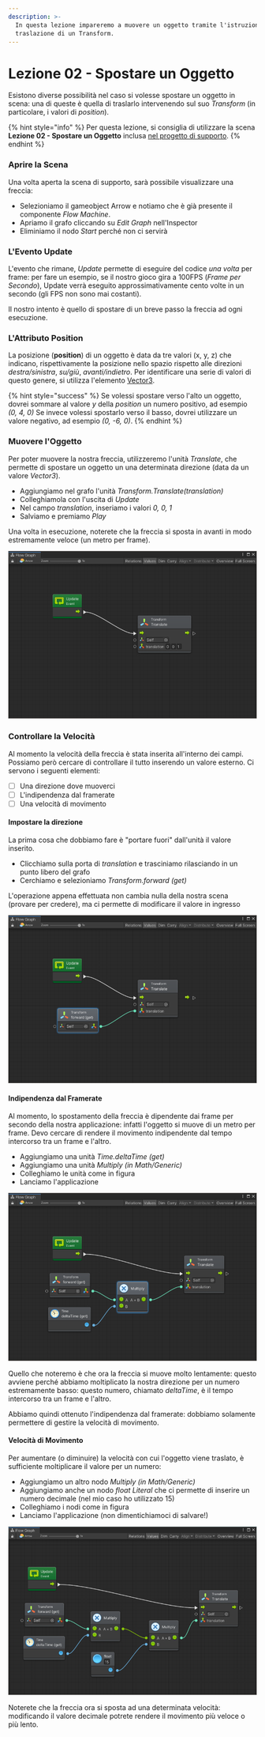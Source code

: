 ```yaml
---
description: >-
  In questa lezione impareremo a muovere un oggetto tramite l'istruzione di
  traslazione di un Transform.
---
```


# Lezione 02 - Spostare un Oggetto

Esistono diverse possibilità nel caso si volesse spostare un oggetto in scena: una di queste è quella di traslarlo intervenendo sul suo _Transform_ \(in particolare, i valori di _position_\).

{% hint style="info" %}
Per questa lezione, si consiglia di utilizzare la scena **Lezione 02 - Spostare un Oggetto** inclusa [nel progetto di supporto](https://github.com/thebitcave/gitbook-guida-bolt/releases).
{% endhint %}

### Aprire la Scena

Una volta aperta la scena di supporto, sarà possibile visualizzare una freccia:

* Selezioniamo il gameobject Arrow e notiamo che è già presente il componente _Flow Machine_.
* Apriamo il grafo cliccando su _Edit Graph_ nell'Inspector
* Eliminiamo il nodo _Start_ perché non ci servirà

### L'Evento Update

L'evento che rimane, _Update_ permette di eseguire del codice _una volta_ per frame: per fare un esempio, se il nostro gioco gira a 100FPS \(_Frame per Secondo_\), Update verrà eseguito approssimativamente cento volte in un secondo \(gli FPS non sono mai costanti\).

Il nostro intento è quello di spostare di un breve passo la freccia ad ogni esecuzione.

### L'Attributo Position

La posizione \(**position**\) di un oggetto è data da tre valori \(x, y, z\) che indicano, rispettivamente la posizione nello spazio rispetto alle direzioni _destra/sinistra_, _su/giù_, _avanti/indietro_. Per identificare una serie di valori di questo genere, si utilizza l'elemento [Vector3](https://docs.unity3d.com/ScriptReference/Vector3.html).

{% hint style="success" %}
Se volessi spostare verso l'alto un oggetto, dovrei sommare al valore _y_ della _position_ un numero positivo, ad esempio _\(0, 4, 0\)_ Se invece volessi spostarlo verso il basso, dovrei utilizzare un valore negativo, ad esempio _\(0, -6, 0\)_.
{% endhint %}

### Muovere l'Oggetto

Per poter muovere la nostra freccia, utilizzeremo l'unità _Translate_, che permette di spostare un oggetto un una determinata direzione \(data da un valore _Vector3_\).

* Aggiungiamo nel grafo l'unità _Transform.Translate\(translation\)_
* Colleghiamola con l'uscita di _Update_
* Nel campo _translation_, inseriamo i valori _0, 0, 1_
* Salviamo e premiamo _Play_

Una volta in esecuzione, noterete che la freccia si sposta in avanti in modo estremamente veloce \(un metro per frame\).

![](../../.gitbook/assets/arrow-control.png)

### Controllare la Velocità

Al momento la velocità della freccia è stata inserita all'interno dei campi. Possiamo però cercare di controllare il tutto inserendo un valore esterno. Ci servono i seguenti elementi:

* [ ] Una direzione dove muoverci
* [ ] L'indipendenza dal framerate
* [ ] Una velocità di movimento

#### Impostare la direzione

La prima cosa che dobbiamo fare è "portare fuori" dall'unità il valore inserito.

* Clicchiamo sulla porta di _translation_ e trasciniamo rilasciando in un punto libero del grafo
* Cerchiamo e selezioniamo _Transform.forward \(get\)_

L'operazione appena effettuata non cambia nulla della nostra scena \(provare per credere\), ma ci permette di modificare il valore in ingresso

![](../../.gitbook/assets/arrow-control-2.png)

#### Indipendenza dal Framerate

Al momento, lo spostamento della freccia è dipendente dai frame per secondo della nostra applicazione: infatti l'oggetto si muove di un metro per frame. Devo cercare di rendere il movimento indipendente dal tempo intercorso tra un frame e l'altro.

* Aggiungiamo una unità _Time.deltaTime \(get\)_
* Aggiungiamo una unità _Multiply \(in Math/Generic\)_
* Colleghiamo le unità come in figura
* Lanciamo l'applicazione

![](../../.gitbook/assets/arrow-control-3.png)

Quello che noteremo è che ora la freccia si muove molto lentamente: questo avviene perché abbiamo moltiplicato la nostra direzione per un numero estremamente basso: questo numero, chiamato _deltaTime_, è il tempo intercorso tra un frame e l'altro.

Abbiamo quindi ottenuto l'indipendenza dal framerate: dobbiamo solamente permettere di gestire la velocità di movimento.

#### Velocità di Movimento

Per aumentare \(o diminuire\) la velocità con cui l'oggetto viene traslato, è sufficiente moltiplicare il valore per un numero:

* Aggiungiamo un altro nodo _Multiply \(in Math/Generic\)_
* Aggiungiamo anche un nodo _float Literal_ che ci permette di inserire un numero decimale \(nel mio caso ho utilizzato 15\)
* Colleghiamo i nodi come in figura
* Lanciamo l'applicazione \(non dimentichiamoci di salvare!\) 

![](../../.gitbook/assets/arrow-control-4.png)

Noterete che la freccia ora si sposta ad una determinata velocità: modificando il valore decimale potrete rendere il movimento più veloce o più lento.

